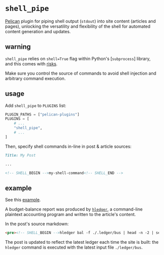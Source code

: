 # `shell_pipe`

[Pelican](https://blog.getpelican.com/) plugin for piping shell output (`stdout`) into site content (articles and pages), unlocking the versatility and flexibility of the shell for automated content generation and updates.

## warning

`shell_pipe` relies on `shell=True` flag within Python's [`subprocess`] library, and this comes with [risks](https://docs.python.org/2/library/subprocess.html#frequently-used-arguments).

Make sure you control the source of commands to avoid shell injection and arbitrary command execution. 

## usage

Add `shell_pipe` to `PLUGINS` list:

```python
PLUGIN_PATHS = ["pelican-plugins"]
PLUGINS = [
    # ...
    "shell_pipe",
    # ...
]
```

Then, specify shell commands in-line in post & article sources:

```markdown
Title: My Post

...

<!-- SHELL_BEGIN -->my-shell-command<!-- SHELL_END --> 
```

## example

See this [example](https://coyote.life/skoolie-budget.html).
 
A budget-balance report was produced by [`hledger`](https://hledger.org/), a command-line plaintext accounting program and written to the article's content.
 
In the post's source markdown:

```markdown
<pre><!-- SHELL_BEGIN -->hledger bal -f ./.ledger/bus | head -n -2 | sed -z 's/\n/<br>/g'<!-- SHELL_END --></pre>
```

The post is updated to reflect the latest ledger each time the site is built: the `hledger` command is executed with the latest input file `./ledger/bus`.










